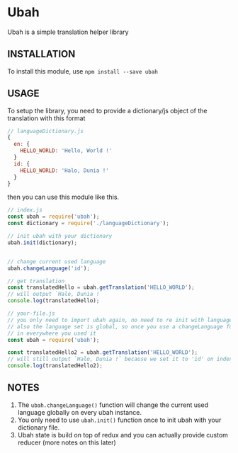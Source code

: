 # Ubah
Ubah is a simple translation helper library

## INSTALLATION

To install this module, use `npm install --save ubah`

## USAGE
To setup the library, you need to provide a dictionary/js object of the translation with this format
```javascript
// languageDictionary.js
{
  en: {
    HELLO_WORLD: 'Hello, World !'
  }
  id: {
    HELLO_WORLD: 'Halo, Dunia !'
  }
}
```
then you can use this module like this.
```javascript
// index.js
const ubah = require('ubah');
const dictionary = require('./languageDictionary');

// init ubah with your dictionary
ubah.init(dictionary);


// change current used language
ubah.changeLanguage('id');

// get translation
const translatedHello = ubah.getTranslation('HELLO_WORLD');
// will output `Halo, Dunia !`
console.log(translatedHello);

```

```javascript
// your-file.js
// you only need to import ubah again, no need to re init with language dictionary
// also the language set is global, so once you use a changeLanguage function it will be changged
// in everywhere you used it
const ubah = require('ubah');

const translatedHello2 = ubah.getTranslation('HELLO_WORLD');
// will still output `Halo, Dunia !` because we set it to 'id' on index.js
console.log(translatedHello2);
```
## NOTES
1. The `ubah.changeLanguage()` function will change the current used language globally on every ubah instance.
2. You only need to use `ubah.init()` function once to init ubah with your dictionary file.
3. Ubah state is build on top of redux and you can actually provide custom reducer (more notes on this later)
